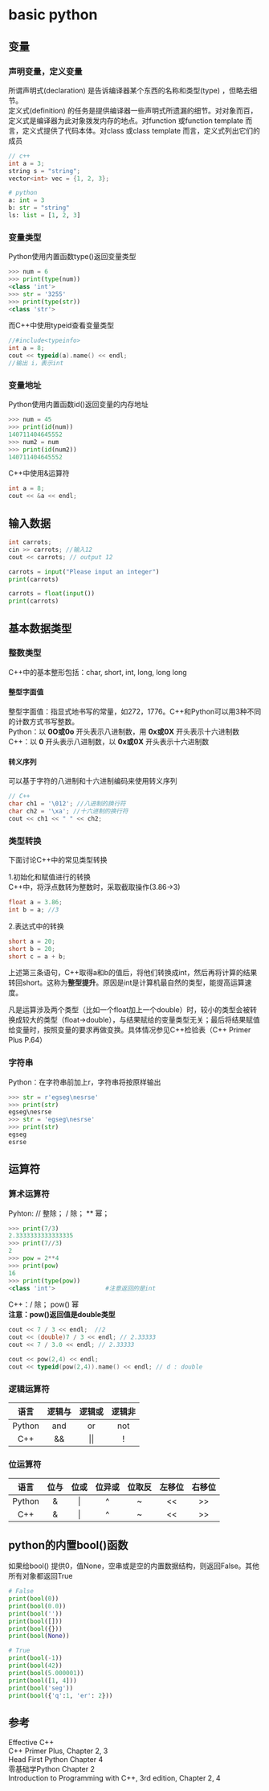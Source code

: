 # basic python

## 变量  

### 声明变量，定义变量  

所谓声明式(declaration) 是告诉编译器某个东西的名称和类型(type) ，但略去细节。  
定义式(definition) 的任务是提供编译器一些声明式所遗漏的细节。对对象而百，定义式是编译器为此对象拨发内存的地点。对function 或function template 而言，定义式提供了代码本体。对class 或class template 而言，定义式列出它们的成员  

```c++
// c++
int a = 3;
string s = "string";
vector<int> vec = {1, 2, 3};
```

```python
# python
a: int = 3
b: str = "string"
ls: list = [1, 2, 3]
```

### 变量类型  

Python使用内置函数type()返回变量类型  

```python
>>> num = 6
>>> print(type(num))
<class 'int'>
>>> str = '3255'
>>> print(type(str))
<class 'str'>
```

而C++中使用typeid查看变量类型  

```c++
//#include<typeinfo>
int a = 8;
cout << typeid(a).name() << endl;
//输出 i，表示int
```

### 变量地址  

Python使用内置函数id()返回变量的内存地址  

```python
>>> num = 45
>>> print(id(num))
140711404645552
>>> num2 = num
>>> print(id(num2))
140711404645552
```

C++中使用&运算符  

```c++
int a = 8;
cout << &a << endl;
```

## 输入数据  

```c++
int carrots;
cin >> carrots; //输入12
cout << carrots; // output 12
```

```python
carrots = input("Please input an integer")
print(carrots)

carrots = float(input())
print(carrots)
```

## 基本数据类型  

### 整数类型  

C++中的基本整形包括：char, short, int, long, long long  

#### 整型字面值

整型字面值：指显式地书写的常量，如272，1776。C++和Python可以用3种不同的计数方式书写整数。  
Python：以 **0O或0o** 开头表示八进制数，用 **0x或0X** 开头表示十六进制数  
C++：以 **0** 开头表示八进制数，以 **0x或0X** 开头表示十六进制数  

#### 转义序列  

可以基于字符的八进制和十六进制编码来使用转义序列  

```c++
// C++
char ch1 = '\012'; //八进制的换行符
char ch2 = '\xa'; //十六进制的换行符
cout << ch1 << " " << ch2;
```

### 类型转换  

下面讨论C++中的常见类型转换  

1.初始化和赋值进行的转换  
C++中，将浮点数转为整数时，采取截取操作(3.86->3)  

```c++
float a = 3.86;
int b = a; //3
```

2.表达式中的转换  

```c++
short a = 20;
short b = 20;
short c = a + b;
```

上述第三条语句，C++取得a和b的值后，将他们转换成int，然后再将计算的结果转回short。这称为**整型提升**。原因是int是计算机最自然的类型，能提高运算速度。  

凡是运算涉及两个类型（比如一个float加上一个double）时，较小的类型会被转换成较大的类型（float->double），与结果赋给的变量类型无关；最后将结果赋值给变量时，按照变量的要求再做变换。具体情况参见C++检验表（C++ Primer Plus P.64）

### 字符串  

Python：在字符串前加上r，字符串将按原样输出  

```python
>>> str = r'egseg\nesrse'
>>> print(str)
egseg\nesrse
>>> str = 'egseg\nesrse'
>>> print(str)
egseg
esrse
```

## 运算符  

### 算术运算符  

Pyhton: // 整除；  / 除；  ** 幂；

```python
>>> print(7/3)
2.3333333333333335
>>> print(7//3)
2
>>> pow = 2**4
>>> print(pow)
16
>>> print(type(pow))
<class 'int'>              #注意返回的是int
```

C++：/ 除；   pow() 幂  
**注意：pow()返回值是double类型**  

```c++
cout << 7 / 3 << endl;  //2
cout << (double)7 / 3 << endl; // 2.33333
cout << 7 / 3.0 << endl; // 2.33333

cout << pow(2,4) << endl;
cout << typeid(pow(2,4)).name() << endl; // d : double
```

### 逻辑运算符  

|语言|逻辑与|逻辑或|逻辑非|
:-:|:-:|:-:|:-:  
|Python|and|or   |not|
|C++   |&& |\|\| |!  |  

### 位运算符  

|语言|位与|位或|位异或|位取反|左移位|右移位|
:-:    |:-:|:-:|:-:|:-:|:-:|:-:
|Python|&  |\| |^  |~  |<< |>>
|C++   |&  |\| |^  |~  |<< |>>

## python的内置bool()函数

如果给bool() 提供0，值None，空串或是空的内置数据结构，则返回False。其他所有对象都返回True  

```python
# False
print(bool(0))
print(bool(0.0))
print(bool(''))
print(bool([]))
print(bool({}))
print(bool(None))

# True
print(bool(-1))
print(bool(42))
print(bool(5.000001))
print(bool([1, 4]))
print(bool('seg'))
print(bool({'q':1, 'er': 2}))
```

## 参考  

Effective C++  
C++ Primer Plus, Chapter 2, 3  
Head First Python Chapter 4  
零基础学Python Chapter 2  
Introduction to Programming with C++, 3rd edition, Chapter 2, 4  
